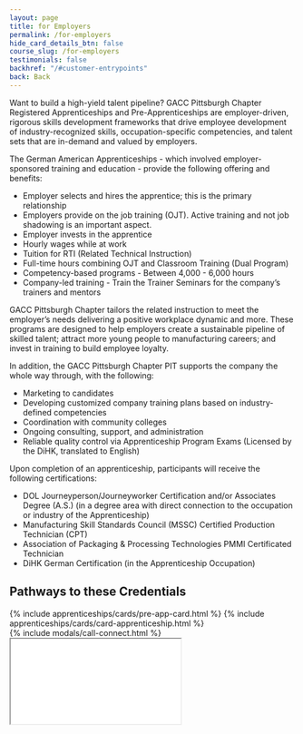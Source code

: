 ```yaml
---
layout: page
title: for Employers
permalink: /for-employers
hide_card_details_btn: false
course_slug: /for-employers
testimonials: false
backhref: "/#customer-entrypoints"
back: Back
---
```


Want to build a high-yield talent pipeline? GACC Pittsburgh Chapter  Registered Apprenticeships and Pre-Apprenticeships are employer-driven, rigorous skills development frameworks that drive employee development of industry-recognized skills, occupation-specific competencies, and talent sets that are in-demand and valued by employers.

The German American Apprenticeships - which involved employer-sponsored training and education - provide the following offering and benefits:

- Employer selects and hires the apprentice; this is the primary relationship
- Employers provide on the job training (OJT). Active training and not job shadowing is an important aspect.
- Employer invests in the apprentice
- Hourly wages while at work
- Tuition for RTI (Related Technical Instruction)
- Full-time hours combining OJT and Classroom Training (Dual Program)
- Competency-based programs
        - Between 4,000 - 6,000 hours
- Company-led training
        - Train the Trainer Seminars for the company’s trainers and mentors

GACC Pittsburgh Chapter  tailors the related instruction to meet the employer’s needs delivering a positive workplace dynamic and more. These programs are designed to help employers create a sustainable pipeline of skilled talent; attract more young people to manufacturing careers; and invest in training to build employee loyalty.

In addition, the GACC Pittsburgh Chapter  PIT supports the company the whole way through, with the following:

- Marketing to candidates 
- Developing customized company training plans based on industry-defined competencies 
- Coordination with community colleges 
- Ongoing consulting, support, and administration
- Reliable quality control via Apprenticeship Program Exams (Licensed by the DiHK, translated to English)

Upon completion of an apprenticeship, participants will receive the following certifications:

- DOL Journeyperson/Journeyworker Certification and/or Associates Degree (A.S.) (in a degree area with direct connection to the occupation or industry of the Apprenticeship)
- Manufacturing Skill Standards Council (MSSC) Certified Production Technician (CPT)
- Association of Packaging & Processing Technologies PMMI Certificated Technician
- DiHK German Certification (in the Apprenticeship Occupation)

<div class="text-center">
<h2 class="p-3 underlinzz">Pathways to these Credentials</h2>
<div class="d-flex responsive-container">
    {% include apprenticeships/cards/pre-app-card.html %}
    {% include apprenticeships/cards/card-apprenticeship.html %}
</div>
</div>
{% include modals/call-connect.html %}


<div class="embed-responsive embed-responsive-1by1">
  <iframe class="embed-responsive-item" src="/assets/docs/aai-infographic-employers-11-11-22.pdf"></iframe>
</div>